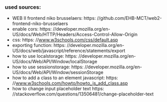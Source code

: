 ### used sources:

- WEB II frontend niko brusselaers: https: //github.com/EHB-MCT/web2-frontend-niko-brusselaers
- enable cors: https: //developer.mozilla.org/en-US/docs/Web/HTTP/Headers/Access-Control-Allow-Origin
- css: https: //www.w3schools.com/css/default.asp
- exporting function: https: //developer.mozilla.org/en-US/docs/web/javascript/reference/statements/export
- how to use localstorage: https: //developer.mozilla.org/en-US/docs/Web/API/Window/localStorage
- how to use sessionstorage: https: //developer.mozilla.org/en-US/docs/Web/API/Window/sessionStorage
- how to add a class to an element javascript: https: //www.w3schools.com/howto/howto_js_add_class.asp
- how to change input placeholder text https: //stackoverflow.com/questions/13506481/change-placeholder-text